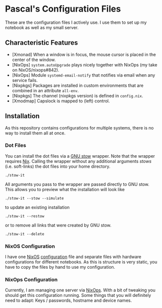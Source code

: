 # Pascal's Configuration Files

These are the configuration files I actively use. I use them to set up my
notebook as well as my small server.

## Characteristic Features

* [Xmonad] When a window is in focus, the mouse cursor is placed in the center of the window.
* [NixOps] `system.autoUpgrade` plays nicely together with NixOps (my take on NixOS/nixops#842).
* [NixOps] Module `systemd-email-notify` that notifies via email when any service fails.
* [Nixpkgs] Packages are installed in custom environments that are combined in an attribute `all-env`.
* [Nixpkgs] The channel (nixpkgs version) is defined in `config.nix`.
* [Xmodmap] Capslock is mapped to (left) control.

## Installation

As this repository contains configurations for multiple systems, there is no
way to install them all at once.

### Dot Files

You can install the dot files via a [GNU stow](https://www.gnu.org/software/stow/)
wrapper. Note that the wrapper requires [Nix](https://nixos.org/nix/). Calling the
wrapper without any additional arguments _stows_ (i.e. soft-links) the dot files
into your home directory.

``` shell
./stow-it
```

All arguments you pass to the wrapper are passed directly to GNU stow. This allows
you to preview what the installation will look like

``` shell
./stow-it --stow --simulate
```

to update an existing installation

``` shell
./stow-it --restow
```

or to remove all links that were created by GNU stow.

``` shell
./stow-it --delete
```

### NixOS Configuration

I have one [NixOS](https://nixos.org/nixos/) [configuration](nixos/configuration.nix)
file and separate files with hardware configurations for different notebooks. As
this is structure is very static, you have to copy the files by hand to use my
configuration.

### NixOps Configuration

Currently, I am managing one server via [NixOps](https://nixos.org/nixops/). With a
bit of tweaking you should get this configuration running. Some things that you will
definitely need to adapt: Keys / passwords, hostname and device names.
